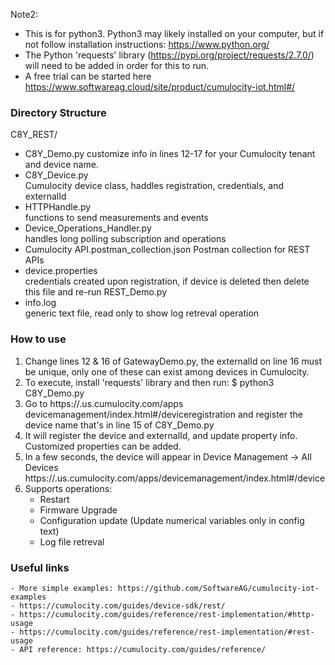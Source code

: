 
Note2:  
- This is for python3. Python3 may likely installed on your computer, but if not follow installation instructions: https://www.python.org/
- The Python 'requests' library (https://pypi.org/project/requests/2.7.0/) will need to be added in order for this to run.
- A free trial can be started here https://www.softwareag.cloud/site/product/cumulocity-iot.html#/

### Directory Structure ###
C8Y_REST/
- C8Y_Demo.py 
customize info in lines 12-17 for your Cumulocity tenant and device name.  
- C8Y_Device.py 					
Cumulocity device class, haddles registration, credentials, and externalId 
- HTTPHandle.py		
functions to send measurements and events
- Device_Operations_Handler.py 	
handles long polling subscription and operations
- Cumulocity API.postman_collection.json
Postman collection for REST APIs
- device.properties				
credentials created upon registration, if device is deleted then delete this file and re-run REST_Demo.py
- info.log						
generic text file, read only to show log retreval operation

### How to use ###
1. Change lines 12 & 16 of GatewayDemo.py, the externalId on line 16 must be unique, only one of these can exist among devices in Cumulocity.
2. To execute, install 'requests' library and then run:
	$ python3 C8Y_Demo.py
3. Go to https://<your tenant>.us.cumulocity.com/apps devicemanagement/index.html#/deviceregistration and register the device name that's in line 15 of C8Y_Demo.py
4. It will register the device and externalId, and update property info. Customized properties can be added.
5. In a few seconds, the device will appear in Device Management -> All Devices https://<your tenant>.us.cumulocity.com/apps/devicemanagement/index.html#/device
6. Supports operations: 
	- Restart
	- Firmware Upgrade
	- Configuration update (Update numerical variables only in config text)
	- Log file retreval

### Useful links ###
	- More simple examples: https://github.com/SoftwareAG/cumulocity-iot-examples
	- https://cumulocity.com/guides/device-sdk/rest/
	- https://cumulocity.com/guides/reference/rest-implementation/#http-usage
	- https://cumulocity.com/guides/reference/rest-implementation/#rest-usage
	- API reference: https://cumulocity.com/guides/reference/
